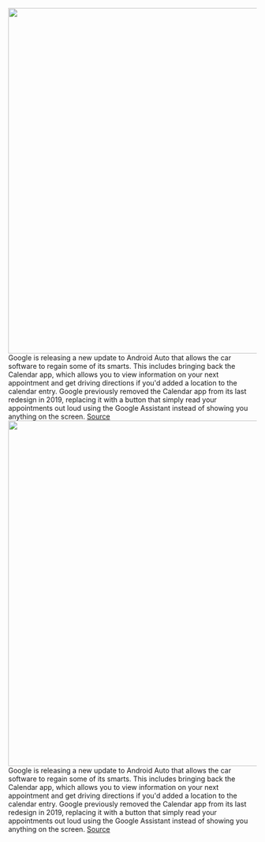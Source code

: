 <img src='https://cdn.vox-cdn.com/thumbor/K49B0sEt_wC_6I2YGtIGoXajsbg=/0x0:2040x1360/1200x800/filters:focal(857x517:1183x843)/cdn.vox-cdn.com/uploads/chorus_image/image/67190552/android-auto-laas-003.0.0.jpg' width='700px' /><br/>
Google is releasing a new update to Android Auto that allows the car software to regain some of its smarts. This includes bringing back the Calendar app, which allows you to view information on your next appointment and get driving directions if you'd added a location to the calendar entry. Google previously removed the Calendar app from its last redesign in 2019, replacing it with a button that simply read your appointments out loud using the Google Assistant instead of showing you anything on the screen.
<a href='https://www.theverge.com/2020/8/11/21364115/google-android-auto-dedicated-calendar-app-returns'> Source <a/><img src='https://cdn.vox-cdn.com/thumbor/K49B0sEt_wC_6I2YGtIGoXajsbg=/0x0:2040x1360/1200x800/filters:focal(857x517:1183x843)/cdn.vox-cdn.com/uploads/chorus_image/image/67190552/android-auto-laas-003.0.0.jpg' width='700px' /><br/>
Google is releasing a new update to Android Auto that allows the car software to regain some of its smarts. This includes bringing back the Calendar app, which allows you to view information on your next appointment and get driving directions if you'd added a location to the calendar entry. Google previously removed the Calendar app from its last redesign in 2019, replacing it with a button that simply read your appointments out loud using the Google Assistant instead of showing you anything on the screen.
<a href='https://www.theverge.com/2020/8/11/21364115/google-android-auto-dedicated-calendar-app-returns'> Source <a/>